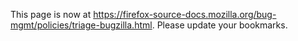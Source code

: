 This page is now at https://firefox-source-docs.mozilla.org/bug-mgmt/policies/triage-bugzilla.html. Please update your bookmarks.
